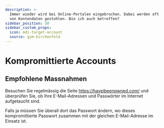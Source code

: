 ```yaml
---
description: >-
  Immer wieder wird bei Online-Portalen eingebrochen. Dabei werden oft Millionen
  von Kontendaten gestohlen. Bin ich auch betroffen?
sidebar_position: 50
sidebar_custom_props:
  icon: mdi-target-account
  source: gym-kirchenfeld
---
```


# Kompromittierte Accounts



## Empfohlene Massnahmen
Besuchen Sie regelmässig die Seite https://haveibeenpwned.com/ und überprüfen Sie, ob Ihre E-Mail-Adressen und Passwörter im Internet aufgetaucht sind.

Falls ja müssen Sie überall dort das Passwort ändern, wo dieses kompromittierte Passwort zusammen mit der gleichen E-Mail-Adresse im Einsatz ist.

